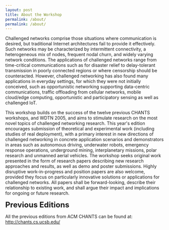```yaml
---
layout: post
title: About the Workshop
permalink: /about/
permalink: /about/
---
```


Challenged networks comprise those situations where communication is desired, but traditional Internet architectures fail to provide it effectively. Such networks may be characterized by intermittent connectivity, a heterogeneous mix of nodes, frequent nodal churn, and widely varying network conditions. The applications of challenged networks range from time-critical communications such as for disaster relief to delay-tolerant transmission in poorly connected regions or where censorship should be counteracted. However, challenged networking has also found many applications in everyday settings, for which they were not initially conceived, such as opportunistic networking supporting data-centric communications, traffic offloading from cellular networks, mobile cloud/edge computing, opportunistic and participatory sensing as well as challenged IoT.

This workshop builds on the success of the twelve previous CHANTS workshops, and WDTN 2005, and aims to stimulate research on the most novel topics of challenged networking research. This year's edition encourages submission of theoretical and experimental work (including studies of real deployment), with a primary interest in new directions of challenged networking in concrete application scenarios and demonstrators in areas such as autonomous driving, underwater robots, emergency response operations, underground mining, interplanetary missions, polar research and unmanned aerial vehicles. The workshop seeks original work presented in the form of research papers describing new research approaches and results, as well as demo and poster submissions. Highly disruptive work-in-progress and position papers are also welcome, provided they focus on particularly innovative solutions or applications for challenged networks. All papers shall be forward-looking, describe their relationship to existing work, and shall argue their impact and implications for ongoing or future research.

<strong><font size="5">Previous Editions</font></strong>

All the previous editions from ACM CHANTS can be found at: <a href="http://chants.cs.ucsb.edu/"> http://chants.cs.ucsb.edu/ </a>
